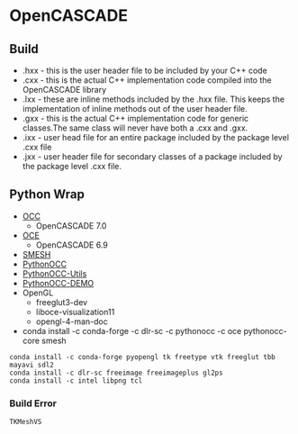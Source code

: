 # OpenCASCADE

## Build

- .hxx - this is the user header file to be included by your C++ code
- .cxx - this is the actual C++ implementation code compiled into the OpenCASCADE library
- .lxx - these are inline methods included by the .hxx file. This keeps the implementation of inline methods out of the user header file.
- .gxx - this is the actual C++ implementation code for generic classes.The same class will never have both a .cxx and .gxx.
- .ixx - user head file for an entire package included by the package level .cxx file
- .jxx - user header file for secondary classes of a package included by the package level .cxx file.

## Python Wrap

- [OCC](https://salsa.debian.org/kkremitzki-guest/opencascade.git)
  - OpenCASCADE 7.0
- [OCE](https://github.com/tpaviot/oce.git)
  - OpenCASCADE 6.9
- [SMESH](https://github.com/tpaviot/smesh.git)
- [PythonOCC](https://github.com/tpaviot/pythonocc-core.git)
- [PythonOCC-Utils](https://github.com/tpaviot/pythonocc-utils.git)
- [PythonOCC-DEMO](https://github.com/tpaviot/pythonocc-demos.git)
- OpenGL
  - freeglut3-dev
  - liboce-visualization11
  - opengl-4-man-doc
- conda install -c conda-forge -c dlr-sc -c pythonocc -c oce pythonocc-core smesh

``` Conda Install
conda install -c conda-forge pyopengl tk freetype vtk freeglut tbb mayavi sdl2
conda install -c dlr-sc freeimage freeimageplus gl2ps
conda install -c intel libpng tcl
```

### Build Error

``` Error
TKMeshVS
```
